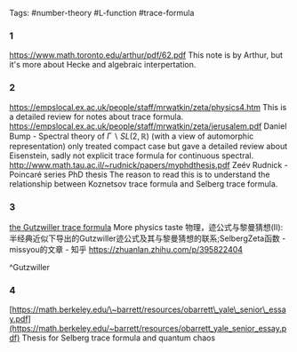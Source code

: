 Tags:
#number-theory #L-function #trace-formula 

### 1
https://www.math.toronto.edu/arthur/pdf/62.pdf 
This note is by Arthur, but it's more about Hecke and algebraic interpertation.
### 2
https://empslocal.ex.ac.uk/people/staff/mrwatkin/zeta/physics4.htm
This is a detailed review for notes about trace formula.
	https://empslocal.ex.ac.uk/people/staff/mrwatkin/zeta/jerusalem.pdf
	Daniel Bump - Spectral theory of $\Gamma \backslash SL(2,\mathbb{R})$ 
		(with a view of automorphic representation) only treated compact case but gave a detailed review about Eisenstein, sadly not explicit trace formula for continuous spectral.
	http://www.math.tau.ac.il/~rudnick/papers/myphdthesis.pdf
	Zeév Rudnick - Poincaré series
		PhD thesis
		The reason to read this is to understand the relationship between Koznetsov trace formula and Selberg trace formula.

### 3 
[the Gutzwiller trace formula](https://empslocal.ex.ac.uk/people/staff/mrwatkin/zeta/gutzwillertraceformula.htm)
More physics taste
物理，迹公式与黎曼猜想(Ⅱ):半经典近似下导出的Gutzwiller迹公式及其与黎曼猜想的联系;SelbergZeta函数 - missyou的文章 - 知乎 https://zhuanlan.zhihu.com/p/395822404

^Gutzwiller

### 4
[https://math.berkeley.edu/\~barrett/resources/obarrett\_yale\_senior\_essay.pdf](https://math.berkeley.edu/~barrett/resources/obarrett_yale_senior_essay.pdf)
Thesis for Selberg trace formula and quantum chaos